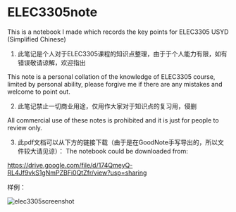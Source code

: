 # ELEC3305note

This is a notebook I made which records the key points for ELEC3305 USYD (Simplified Chinese)

1. 此笔记是个人对于ELEC3305课程的知识点整理，由于于个人能力有限，如有错误敬请谅解，欢迎指出 

This note is a personal collation of the knowledge of ELEC3305 course, limited by personal ability, please forgive me if there are any mistakes and welcome to point out.

2. 此笔记禁止一切商业用途，仅用作大家对于知识点的复习用，侵删 

All commercial use of these notes is prohibited and it is just for people to review only.

3. 此pdf文档可以从下方的链接下载（由于是在GoodNote手写导出的，所以文件较大请见谅）： The notebook could be downloaded from:

https://drive.google.com/file/d/174QmeyQ-RL4Jf9vkS1gNmPZBFi0QtZfr/view?usp=sharing

样例：

![elec3305screenshot](https://user-images.githubusercontent.com/58734009/187032299-596e20d4-a14b-4b4e-b932-103fa9f21166.png)
